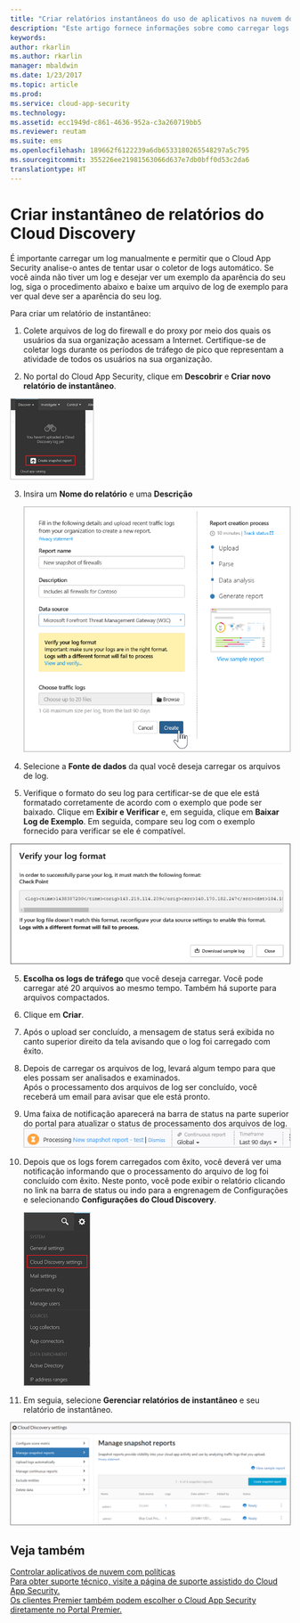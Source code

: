```yaml
---
title: "Criar relatórios instantâneos do uso de aplicativos na nuvem do Cloud Discovery | Microsoft Docs"
description: "Este artigo fornece informações sobre como carregar logs manualmente para criar um relatório de instantâneo de seus aplicativos do Cloud Discovery."
keywords: 
author: rkarlin
ms.author: rkarlin
manager: mbaldwin
ms.date: 1/23/2017
ms.topic: article
ms.prod: 
ms.service: cloud-app-security
ms.technology: 
ms.assetid: ecc1949d-c861-4636-952a-c3a260719bb5
ms.reviewer: reutam
ms.suite: ems
ms.openlocfilehash: 189662f6122239a6db6533180265548297a5c795
ms.sourcegitcommit: 355226ee21981563066d637e7db0bff0d53c2da6
translationtype: HT
---
```

# <a name="create-snapshot-cloud-discovery-reports"></a>Criar instantâneo de relatórios do Cloud Discovery
É importante carregar um log manualmente e permitir que o Cloud App Security analise-o antes de tentar usar o coletor de logs automático.
Se você ainda não tiver um log e desejar ver um exemplo da aparência do seu log, siga o procedimento abaixo e baixe um arquivo de log de exemplo para ver qual deve ser a aparência do seu log.


Para criar um relatório de instantâneo:
  
1.  Colete arquivos de log do firewall e do proxy por meio dos quais os usuários da sua organização acessam a Internet. Certifique-se de coletar logs durante os períodos de tráfego de pico que representam a atividade de todos os usuários na sua organização.  
  
2.  No portal do Cloud App Security, clique em **Descobrir** e **Criar novo relatório de instantâneo**.  
  
   ![Criar novo relatório de instantâneo](./media/create-new-snapshot-report.png)
     
3.  Insira um **Nome do relatório** e uma **Descrição**
  
     ![Novo relatório de instantâneo](./media/new-snapshot-report.png) 

4.  Selecione a **Fonte de dados** da qual você deseja carregar os arquivos de log.  
  
5. Verifique o formato do seu log para certificar-se de que ele está formatado corretamente de acordo com o exemplo que pode ser baixado. Clique em **Exibir e Verificar** e, em seguida, clique em **Baixar Log de Exemplo**. Em seguida, compare seu log com o exemplo fornecido para verificar se ele é compatível. 

 ![Verifique o formato do seu log](./media/cloud-discovery-snapshot-verify.png)  

5.  **Escolha os logs de tráfego** que você deseja carregar. Você pode carregar até 20 arquivos ao mesmo tempo. Também há suporte para arquivos compactados.  
  
6.  Clique em **Criar**.  

7.  Após o upload ser concluído, a mensagem de status será exibida no canto superior direito da tela avisando que o log foi carregado com êxito.  
  
8.  Depois de carregar os arquivos de log, levará algum tempo para que eles possam ser analisados e examinados.  
Após o processamento dos arquivos de log ser concluído, você receberá um email para avisar que ele está pronto. 
  
9. Uma faixa de notificação aparecerá na barra de status na parte superior do portal para atualizar o status de processamento dos arquivos de log.  
![barra de menus do arquivo de log de processamento](./media/processing-log-file-menu-bar.png) 
   
10. Depois que os logs forem carregados com êxito, você deverá ver uma notificação informando que o processamento do arquivo de log foi concluído com êxito. Neste ponto, você pode exibir o relatório clicando no link na barra de status ou indo para a engrenagem de Configurações e selecionando **Configurações do Cloud Discovery**.   
  
     ![Guia Configurações de descoberta](./media/discovery-settings-tab.png)
11. Em seguia, selecione **Gerenciar relatórios de instantâneo** e seu relatório de instantâneo.
 
![gerenciamento de relatório de instantâneo](./media/snapshot-report-managment.png)

  
      
## <a name="see-also"></a>Veja também  
[Controlar aplicativos de nuvem com políticas](control-cloud-apps-with-policies.md)   
[Para obter suporte técnico, visite a página de suporte assistido do Cloud App Security.](http://support.microsoft.com/oas/default.aspx?prid=16031)   
[Os clientes Premier também podem escolher o Cloud App Security diretamente no Portal Premier.](https://premier.microsoft.com/)  
    
      
  